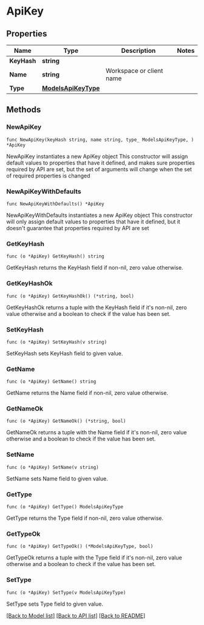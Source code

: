 # ApiKey

## Properties

Name | Type | Description | Notes
------------ | ------------- | ------------- | -------------
**KeyHash** | **string** |  | 
**Name** | **string** | Workspace or client name | 
**Type** | [**ModelsApiKeyType**](ModelsApiKeyType.md) |  | 

## Methods

### NewApiKey

`func NewApiKey(keyHash string, name string, type_ ModelsApiKeyType, ) *ApiKey`

NewApiKey instantiates a new ApiKey object
This constructor will assign default values to properties that have it defined,
and makes sure properties required by API are set, but the set of arguments
will change when the set of required properties is changed

### NewApiKeyWithDefaults

`func NewApiKeyWithDefaults() *ApiKey`

NewApiKeyWithDefaults instantiates a new ApiKey object
This constructor will only assign default values to properties that have it defined,
but it doesn't guarantee that properties required by API are set

### GetKeyHash

`func (o *ApiKey) GetKeyHash() string`

GetKeyHash returns the KeyHash field if non-nil, zero value otherwise.

### GetKeyHashOk

`func (o *ApiKey) GetKeyHashOk() (*string, bool)`

GetKeyHashOk returns a tuple with the KeyHash field if it's non-nil, zero value otherwise
and a boolean to check if the value has been set.

### SetKeyHash

`func (o *ApiKey) SetKeyHash(v string)`

SetKeyHash sets KeyHash field to given value.


### GetName

`func (o *ApiKey) GetName() string`

GetName returns the Name field if non-nil, zero value otherwise.

### GetNameOk

`func (o *ApiKey) GetNameOk() (*string, bool)`

GetNameOk returns a tuple with the Name field if it's non-nil, zero value otherwise
and a boolean to check if the value has been set.

### SetName

`func (o *ApiKey) SetName(v string)`

SetName sets Name field to given value.


### GetType

`func (o *ApiKey) GetType() ModelsApiKeyType`

GetType returns the Type field if non-nil, zero value otherwise.

### GetTypeOk

`func (o *ApiKey) GetTypeOk() (*ModelsApiKeyType, bool)`

GetTypeOk returns a tuple with the Type field if it's non-nil, zero value otherwise
and a boolean to check if the value has been set.

### SetType

`func (o *ApiKey) SetType(v ModelsApiKeyType)`

SetType sets Type field to given value.



[[Back to Model list]](../README.md#documentation-for-models) [[Back to API list]](../README.md#documentation-for-api-endpoints) [[Back to README]](../README.md)


